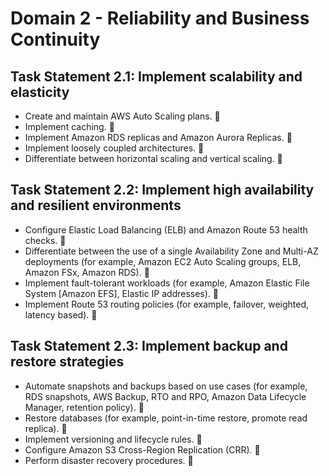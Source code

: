 # Domain 2 - Reliability and Business Continuity

## Task Statement 2.1: Implement scalability and elasticity

- Create and maintain AWS Auto Scaling plans. :red_circle:
- Implement caching. :red_circle:
- Implement Amazon RDS replicas and Amazon Aurora Replicas. :red_circle:
- Implement loosely coupled architectures. :red_circle:
- Differentiate between horizontal scaling and vertical scaling. :large_orange_diamond:

## Task Statement 2.2: Implement high availability and resilient environments

- Configure Elastic Load Balancing (ELB) and Amazon Route 53 health checks. :red_circle:
- Differentiate between the use of a single Availability Zone and Multi-AZ
deployments (for example, Amazon EC2 Auto Scaling groups, ELB, Amazon FSx, Amazon RDS). :large_orange_diamond:
- Implement fault-tolerant workloads (for example, Amazon Elastic File System [Amazon EFS], Elastic IP addresses). :large_orange_diamond:
- Implement Route 53 routing policies (for example, failover, weighted, latency based). :red_circle:

## Task Statement 2.3: Implement backup and restore strategies

- Automate snapshots and backups based on use cases (for example, RDS snapshots, AWS Backup, RTO and RPO, Amazon Data Lifecycle Manager, retention policy). :red_circle:
- Restore databases (for example, point-in-time restore, promote read replica). :red_circle:
- Implement versioning and lifecycle rules. :large_orange_diamond:
- Configure Amazon S3 Cross-Region Replication (CRR). :large_orange_diamond:
- Perform disaster recovery procedures. :large_orange_diamond:
